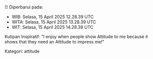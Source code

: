 ⏰ Diperbarui pada:
- WIB: Selasa, 15 April 2025 12.28.39 UTC
- WITA: Selasa, 15 April 2025 13.28.39 UTC
- WIT: Selasa, 15 April 2025 14.28.39 UTC

Kutipan Inspiratif:
"I enjoy when people show Attitude to me because it shows that they need an Attitude to impress me!"


Kategori: attitude

